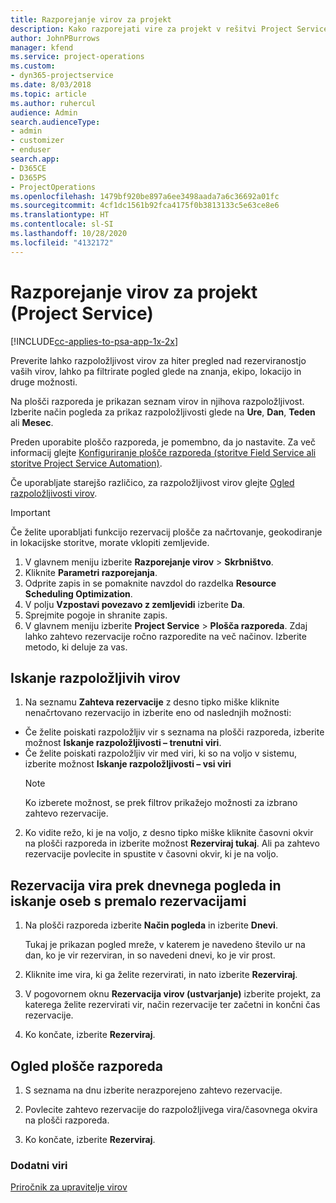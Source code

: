 ```yaml
---
title: Razporejanje virov za projekt
description: Kako razporejati vire za projekt v rešitvi Project Service
author: JohnPBurrows
manager: kfend
ms.service: project-operations
ms.custom:
- dyn365-projectservice
ms.date: 8/03/2018
ms.topic: article
ms.author: ruhercul
audience: Admin
search.audienceType:
- admin
- customizer
- enduser
search.app:
- D365CE
- D365PS
- ProjectOperations
ms.openlocfilehash: 1479bf920be897a6ee3498aada7a6c36692a01fc
ms.sourcegitcommit: 4cf1dc1561b92fca4175f0b3813133c5e63ce8e6
ms.translationtype: HT
ms.contentlocale: sl-SI
ms.lasthandoff: 10/28/2020
ms.locfileid: "4132172"
---
```

# <a name="schedule-resources-for-a-project-project-service"></a>Razporejanje virov za projekt (Project Service)

[!INCLUDE[cc-applies-to-psa-app-1x-2x](../includes/cc-applies-to-psa-app-1x-2x.md)]

Preverite lahko razpoložljivost virov za hiter pregled nad rezerviranostjo vaših virov, lahko pa filtrirate pogled glede na znanja, ekipo, lokacijo in druge možnosti.  
  
Na plošči razporeda je prikazan seznam virov in njihova razpoložljivost. Izberite način pogleda za prikaz razpoložljivosti glede na **Ure**, **Dan**, **Teden** ali **Mesec**.  
  
Preden uporabite ploščo razporeda, je pomembno, da jo nastavite. Za več informacij glejte [Konfiguriranje plošče razporeda (storitve Field Service ali storitve Project Service Automation)](https://docs.microsoft.com/dynamics365/field-service/configure-schedule-board).
  
Če uporabljate starejšo različico, za razpoložljivost virov glejte [Ogled razpoložljivosti virov](../psa/view-resource-availability.md).  

> [!IMPORTANT]
>  Če želite uporabljati funkcijo rezervacij plošče za načrtovanje, geokodiranje in lokacijske storitve, morate vklopiti zemljevide.  
> 
> 1. V glavnem meniju izberite **Razporejanje virov** > **Skrbništvo**.  
> 2. Kliknite **Parametri razporejanja**.  
> 3. Odprite zapis in se pomaknite navzdol do razdelka **Resource Scheduling Optimization**.  
> 4. V polju **Vzpostavi povezavo z zemljevidi** izberite **Da**.  
> 5. Sprejmite pogoje in shranite zapis.  
> 6. V glavnem meniju izberite **Project Service** > **Plošča razporeda**. Zdaj lahko zahtevo rezervacije ročno razporedite na več načinov. Izberite metodo, ki deluje za vas.
  
## <a name="find-available-resources"></a>Iskanje razpoložljivih virov

1.  Na seznamu **Zahteva rezervacije** z desno tipko miške kliknite nenačrtovano rezervacijo in izberite eno od naslednjih možnosti:  
  
- Če želite poiskati razpoložljiv vir s seznama na plošči razporeda, izberite možnost **Iskanje razpoložljivosti – trenutni viri**.  
- Če želite poiskati razpoložljiv vir med viri, ki so na voljo v sistemu, izberite možnost **Iskanje razpoložljivosti – vsi viri**  
   > [!NOTE]
   >  Ko izberete možnost, se prek filtrov prikažejo možnosti za izbrano zahtevo rezervacije.  
  
2. Ko vidite režo, ki je na voljo, z desno tipko miške kliknite časovni okvir na plošči razporeda in izberite možnost **Rezerviraj tukaj**. Ali pa zahtevo rezervacije povlecite in spustite v časovni okvir, ki je na voljo.  
  

## <a name="book-a-resource-using-the-daily-view-and-find-whos-under-booked"></a>Rezervacija vira prek dnevnega pogleda in iskanje oseb s premalo rezervacijami
  
1.  Na plošči razporeda izberite **Način pogleda** in izberite **Dnevi**.  
  
    Tukaj je prikazan pogled mreže, v katerem je navedeno število ur na dan, ko je vir rezerviran, in so navedeni dnevi, ko je vir prost.  
  
2.  Kliknite ime vira, ki ga želite rezervirati, in nato izberite **Rezerviraj**.  
  
3.  V pogovornem oknu **Rezervacija virov (ustvarjanje)** izberite projekt, za katerega želite rezervirati vir, način rezervacije ter začetni in končni čas rezervacije.  
  
4.  Ko končate, izberite **Rezerviraj**.  
  
## <a name="view-to-the-schedule-board"></a>Ogled plošče razporeda
  
1.  S seznama na dnu izberite nerazporejeno zahtevo rezervacije.  
  
2.  Povlecite zahtevo rezervacije do razpoložljivega vira/časovnega okvira na plošči razporeda.  
  
3.  Ko končate, izberite **Rezerviraj**.  
  
### <a name="additional-resources"></a>Dodatni viri  
 [Priročnik za upravitelje virov](../psa/resource-manager-guide.md)
